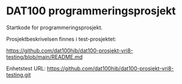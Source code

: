 # DAT100 programmeringsprosjekt

Startkode for programmeringsprosjekt.

Prosjektbeskrivelsen finnes i test-prosjektet: 

https://github.com/dat100hib/dat100-prosjekt-vri8-testing/blob/main/README.md

Enhetstest URL: https://github.com/dat100hib/dat100-prosjekt-vri8-testing.git
